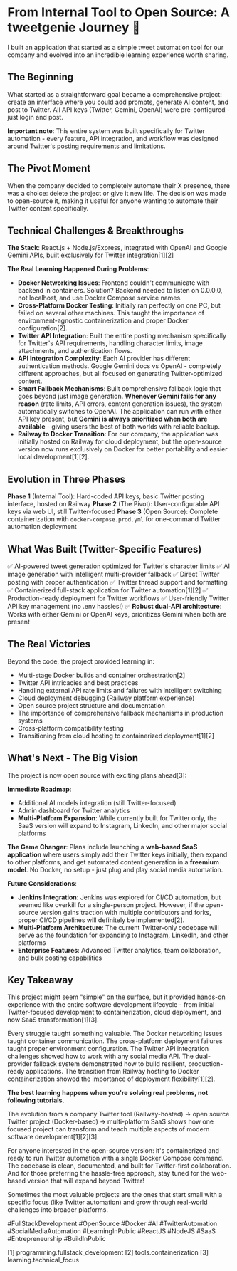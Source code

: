 # From Internal Tool to Open Source: A tweetgenie Journey 🚀

I built an application that started as a simple tweet automation tool for our company and evolved into an incredible learning experience worth sharing.

## The Beginning
What started as a straightforward goal became a comprehensive project: create an interface where you could add prompts, generate AI content, and post to Twitter. All API keys (Twitter, Gemini, OpenAI) were pre-configured - just login and post.

**Important note**: This entire system was built specifically for Twitter automation - every feature, API integration, and workflow was designed around Twitter's posting requirements and limitations.

## The Pivot Moment
When the company decided to completely automate their X presence, there was a choice: delete the project or give it new life. The decision was made to open-source it, making it useful for anyone wanting to automate their Twitter content specifically.

## Technical Challenges & Breakthroughs

**The Stack**: React.js + Node.js/Express, integrated with OpenAI and Google Gemini APIs, built exclusively for Twitter integration[1][2]

**The Real Learning Happened During Problems**:
- **Docker Networking Issues**: Frontend couldn't communicate with backend in containers. Solution? Backend needed to listen on 0.0.0.0, not localhost, and use Docker Compose service names.
- **Cross-Platform Docker Testing**: Initially ran perfectly on one PC, but failed on several other machines. This taught the importance of environment-agnostic containerization and proper Docker configuration[2].
- **Twitter API Integration**: Built the entire posting mechanism specifically for Twitter's API requirements, handling character limits, image attachments, and authentication flows.
- **API Integration Complexity**: Each AI provider has different authentication methods. Google Gemini docs vs OpenAI - completely different approaches, but all focused on generating Twitter-optimized content.
- **Smart Fallback Mechanisms**: Built comprehensive fallback logic that goes beyond just image generation. **Whenever Gemini fails for any reason** (rate limits, API errors, content generation issues), the system automatically switches to OpenAI. The application can run with either API key present, but **Gemini is always prioritized when both are available** - giving users the best of both worlds with reliable backup.
- **Railway to Docker Transition**: For our company, the application was initially hosted on Railway for cloud deployment, but the open-source version now runs exclusively on Docker for better portability and easier local development[1][2].

## Evolution in Three Phases

**Phase 1** (Internal Tool): Hard-coded API keys, basic Twitter posting interface, hosted on Railway
**Phase 2** (The Pivot): User-configurable API keys via web UI, still Twitter-focused
**Phase 3** (Open Source): Complete containerization with `docker-compose.prod.yml` for one-command Twitter automation deployment

## What Was Built (Twitter-Specific Features)
✅ AI-powered tweet generation optimized for Twitter's character limits
✅ AI image generation with intelligent multi-provider fallback
✅ Direct Twitter posting with proper authentication
✅ Twitter thread support and formatting
✅ Containerized full-stack application for Twitter automation[1][2]
✅ Production-ready deployment for Twitter workflows
✅ User-friendly Twitter API key management (no .env hassles!)
✅ **Robust dual-API architecture**: Works with either Gemini or OpenAI keys, prioritizes Gemini when both are present

## The Real Victories
Beyond the code, the project provided learning in:
- Multi-stage Docker builds and container orchestration[2]
- Twitter API intricacies and best practices
- Handling external API rate limits and failures with intelligent switching
- Cloud deployment debugging (Railway platform experience)
- Open source project structure and documentation
- The importance of comprehensive fallback mechanisms in production systems
- Cross-platform compatibility testing
- Transitioning from cloud hosting to containerized deployment[1][2]

## What's Next - The Big Vision
The project is now open source with exciting plans ahead[3]:

**Immediate Roadmap**:
- Additional AI models integration (still Twitter-focused)
- Admin dashboard for Twitter analytics
- **Multi-Platform Expansion**: While currently built for Twitter only, the SaaS version will expand to Instagram, LinkedIn, and other major social platforms

**The Game Changer**: Plans include launching a **web-based SaaS application** where users simply add their Twitter keys initially, then expand to other platforms, and get automated content generation in a **freemium model**. No Docker, no setup - just plug and play social media automation.

**Future Considerations**:
- **Jenkins Integration**: Jenkins was explored for CI/CD automation, but seemed like overkill for a single-person project. However, if the open-source version gains traction with multiple contributors and forks, proper CI/CD pipelines will definitely be implemented[2].
- **Multi-Platform Architecture**: The current Twitter-only codebase will serve as the foundation for expanding to Instagram, LinkedIn, and other platforms
- **Enterprise Features**: Advanced Twitter analytics, team collaboration, and bulk posting capabilities

## Key Takeaway
This project might seem "simple" on the surface, but it provided hands-on experience with the entire software development lifecycle - from initial Twitter-focused development to containerization, cloud deployment, and now SaaS transformation[1][3].

Every struggle taught something valuable. The Docker networking issues taught container communication. The cross-platform deployment failures taught proper environment configuration. The Twitter API integration challenges showed how to work with any social media API. The dual-provider fallback system demonstrated how to build resilient, production-ready applications. The transition from Railway hosting to Docker containerization showed the importance of deployment flexibility[1][2].

**The best learning happens when you're solving real problems, not following tutorials.**

The evolution from a company Twitter tool (Railway-hosted) → open source Twitter project (Docker-based) → multi-platform SaaS shows how one focused project can transform and teach multiple aspects of modern software development[1][2][3].

For anyone interested in the open-source version: it's containerized and ready to run Twitter automation with a single Docker Compose command. The codebase is clean, documented, and built for Twitter-first collaboration. And for those preferring the hassle-free approach, stay tuned for the web-based version that will expand beyond Twitter!

Sometimes the most valuable projects are the ones that start small with a specific focus (like Twitter automation) and grow through real-world challenges into broader platforms.

#FullStackDevelopment #OpenSource #Docker #AI #TwitterAutomation #SocialMediaAutomation #LearningInPublic #ReactJS #NodeJS #SaaS #Entrepreneurship #BuildInPublic

[1] programming.fullstack_development
[2] tools.containerization
[3] learning.technical_focus
